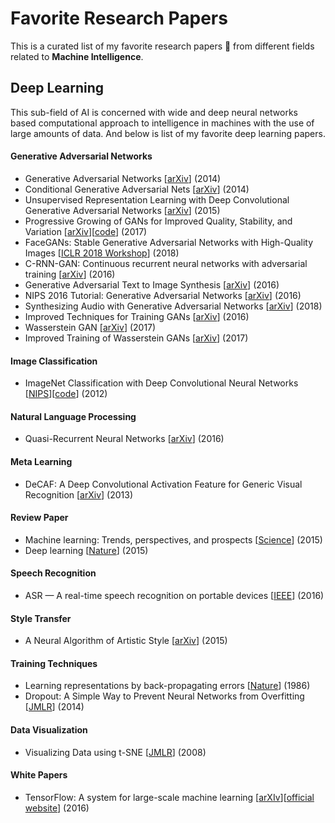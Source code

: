 # Favorite Research Papers
This is a curated list of my favorite research papers 📝 from different fields related to **Machine Intelligence**.

## Deep Learning
This sub-field of AI is concerned with wide and deep neural networks based computational approach to intelligence in machines with the use of large amounts of data. And below is list of my favorite deep learning papers.

#### Generative Adversarial Networks
- Generative Adversarial Networks [[arXiv](https://arxiv.org/abs/1406.2661)] (2014)
- Conditional Generative Adversarial Nets [[arXiv](https://arxiv.org/abs/1411.1784)] (2014)
- Unsupervised Representation Learning with Deep Convolutional Generative Adversarial Networks [[arXiv](https://arxiv.org/abs/1511.06434)] (2015)
- Progressive Growing of GANs for Improved Quality, Stability, and Variation [[arXiv](https://arxiv.org/abs/1710.10196)][[code](https://github.com/rahulbhalley/Progressive-Growing-of-GANs)] (2017)
- FaceGANs: Stable Generative Adversarial Networks with High-Quality Images [[ICLR 2018 Workshop](https://openreview.net/forum?id=HJn_vKyPM)] (2018)
- C-RNN-GAN: Continuous recurrent neural networks with adversarial training [[arXiv](https://arxiv.org/abs/1611.09904)] (2016)
- Generative Adversarial Text to Image Synthesis [[arXiv](https://arxiv.org/abs/1605.05396)] (2016)
- NIPS 2016 Tutorial: Generative Adversarial Networks [[arXiv](https://arxiv.org/abs/1701.00160)] (2016)
- Synthesizing Audio with Generative Adversarial Networks [[arXiv](https://arxiv.org/abs/1802.04208)] (2018)
- Improved Techniques for Training GANs [[arXiv](https://arxiv.org/abs/1606.03498)] (2016)
- Wasserstein GAN [[arXiv](https://arxiv.org/abs/1701.07875)] (2017)
- Improved Training of Wasserstein GANs [[arXiv](https://arxiv.org/abs/1704.00028)] (2017)

#### Image Classification
- ImageNet Classification with Deep Convolutional Neural Networks [[NIPS](https://papers.nips.cc/paper/4824-imagenet-classification-with-deep-convolutional-neural-networks)][[code](https://github.com/rahulbhalley/AlexNet-TensorFlow)] (2012)

#### Natural Language Processing
- Quasi-Recurrent Neural Networks [[arXiv](https://arxiv.org/abs/1611.01576)] (2016)

#### Meta Learning
- DeCAF: A Deep Convolutional Activation Feature for Generic Visual Recognition [[arXiv](https://arxiv.org/abs/1310.1531)] (2013)

#### Review Paper
- Machine learning: Trends, perspectives, and prospects [[Science](http://science.sciencemag.org/content/349/6245/255)] (2015)
- Deep learning [[Nature](https://www.nature.com/articles/nature14539)] (2015)

#### Speech Recognition
- ASR — A real-time speech recognition on portable devices [[IEEE](https://ieeexplore.ieee.org/document/7749004/)] (2016)

#### Style Transfer
- A Neural Algorithm of Artistic Style [[arXiv](https://arxiv.org/abs/1508.06576)] (2015)

#### Training Techniques
- Learning representations by back-propagating errors [[Nature](https://www.nature.com/articles/323533a0)] (1986)
- Dropout: A Simple Way to Prevent Neural Networks from Overfitting [[JMLR](http://jmlr.org/papers/v15/srivastava14a.html)] (2014)

#### Data Visualization
- Visualizing Data using t-SNE [[JMLR](http://www.jmlr.org/papers/v9/vandermaaten08a.html)] (2008)

#### White Papers
- TensorFlow: A system for large-scale machine learning [[arXIv](https://arxiv.org/abs/1605.08695)][[official website](https://www.tensorflow.org/)] (2016)
